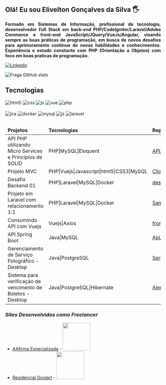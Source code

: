 ## Olá! Eu sou Elivelton Gonçalves da Silva 🖐️

**<p align="justify">Formado em Sistemas de Informação, profissional de tecnologia, desenvolvedor Full Stack em back-end PHP/CodeIgniter/Laravel/Adobe Commerce e front-end JavaScript/JQuery/VueJs/Angular, visando sempre as boas
práticas de programação, em busca de novos desafios para aprimoramento contínuo de novas habilidades e conhecimentos. Experiência e estudo constante com PHP (Orientação a Objetos) com foco em boas praticas de programação.</p>**

[![Linkedin](https://img.shields.io/badge/LinkedIn-0077B5?style=for-the-badge&logo=linkedin&logoColor=white)](https://www.linkedin.com/in/elivelton-gon%C3%A7alves-silva-02bb13100/)

![Fraga GitHub stats](https://github-readme-stats.vercel.app/api?username=EliveltonEGS&show_icons=true&theme=dracula&count_private=true)

## Tecnologias

<div style="display: inline_block">
  <img align="center" alt="html5" src="https://img.shields.io/badge/HTML5-E34F26?style=for-the-badge&logo=html5&logoColor=white" />
  <img align="center" alt="css" src="https://img.shields.io/badge/CSS3-1572B6?style=for-the-badge&logo=css3&logoColor=white" />
  <img align="center" alt="js" src="https://img.shields.io/badge/JavaScript-F7DF1E?style=for-the-badge&logo=javascript&logoColor=black" />
  <img align="center" alt="vue" src="https://img.shields.io/badge/Vue.js-35495E?style=for-the-badge&logo=vue.js&logoColor=4FC08D" />
  <img align="center" alt="php" src="https://img.shields.io/badge/PHP-777BB4?style=for-the-badge&logo=php&logoColor=white" /><br/><br/>
  <img align="center" alt="jira" src="https://img.shields.io/badge/Jira-0052CC?style=for-the-badge&logo=Jira&logoColor=white" />
  <img align="center" alt="docker" src="https://img.shields.io/badge/Docker-2CA5E0?style=for-the-badge&logo=docker&logoColor=white" />
  <img align="center" alt="mysql" src="https://img.shields.io/badge/MySQL-005C84?style=for-the-badge&logo=mysql&logoColor=white" />
  <img align="center" alt="js" src="https://img.shields.io/badge/PostgreSQL-316192?style=for-the-badge&logo=postgresql&logoColor=white" />
  <img align="center" alt="laravel" src="https://img.shields.io/badge/Laravel-FF2D20?style=for-the-badge&logo=laravel&logoColor=white" />
</div><br/>

<table>
  <thead>
    <tr>
      <td><strong>Projetos</strong></td>
      <td><strong>Tecnologias</strong></td>
      <td><strong>Repositórios</strong></td>
    </tr>
  </thead>
  <tbody>
    <tr>
      <td>API PHP utilizando Micro Services e Princípios de SOLID</td>
      <td>PHP|MySQL|Eloquent</td>
      <td><a href="https://github.com/EliveltonEGS/API_PHP">API_PHP</a></td>
    </tr>
    <tr>
      <td>Projeto MVC</td>
      <td>PHP|Vuejs|Javascript|html5|CSS3|MySQL</td>
      <td><a href="https://github.com/EliveltonEGS/ClickBeard_elivelton_goncalves" target="_blank">ClickBeard_elivelton_goncalves</a></td>
    </tr>
    <tr>
      <td>Desafio Backend 01</td>
      <td>PHP|Laravel|MySQL|Docker</td>
     <td><a href="https://github.com/EliveltonEGS/desafio_backend_01" target="_blank">desafio_backend_01</a></td>
    </tr>
    <tr>
      <td>Projeto em Laravel com relacionamento 1:1</td>
      <td>PHP|Laravel|MySQL|Docker</td>
      <td><a href="https://github.com/EliveltonEGS/Sample_Crud_Laravel" target="_blank">Sample_Crud_Laravel</a></td>
    </tr>
    <tr>
      <td>Consumindo API com Vuejs</td>
      <td>Vuejs|Axios</td>
      <td><a href="https://github.com/EliveltonEGS/frontVueProducts" target="_blank">frontVueProducts</a></td>
    </tr>
    <tr>
      <td>API Spring Boot</td>
      <td>Java|MySQL</td>
       <td><a href="https://github.com/EliveltonEGS/Api_start_sprint_boot" target="_blank">Api_start_sprint_boot</a></td>
    </tr>
    <tr>
      <td>Gerenciamento de Serviço Fotográfico - Desktop</td>
      <td>Java|PostgreSQL</td>
      <td><a href="https://github.com/EliveltonEGS/Servico_Fotografico">Servico_Fotografico</a></td>
    </tr>
    <tr>
      <td>Sistema para verificação de vencimento de Boletos - Desktop</td>
      <td>Java|PostgreSQL|Hibernate</td>
      <td><a href="https://github.com/EliveltonEGS/Alerta_Venc_Boleto">Alerta_Venc_Boleto</a></td>
    </tr>
  </tbody>
</table>

### **_Sites Desenvolvidos como Freelancer_**

- [AAfirma Especializada](https://aafirmaespecializada.com.br/) - <img width="90" src="https://skillicons.dev/icons?i=js,html,css,wasm)](https://skillicons.dev"/>
- [Residencial Goulart](https://residencialgoulart.com.br/) - <img width="90" src="https://skillicons.dev/icons?i=js,html,css,wasm)](https://skillicons.dev"/>
